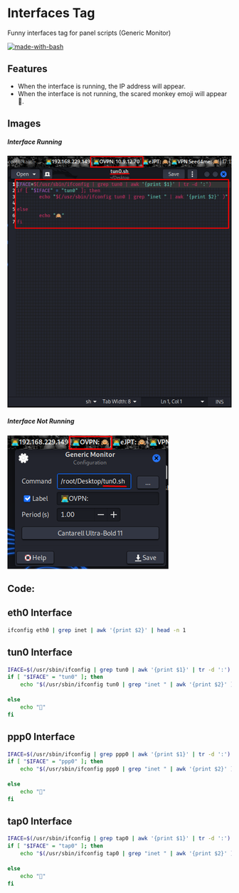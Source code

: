 
# Interfaces Tag
Funny interfaces tag for panel scripts (Generic Monitor)

[![made-with-bash](https://img.shields.io/badge/Made%20with-Bash-1f425f.svg)](https://www.gnu.org/software/bash/)

## Features

- When the interface is running, the IP address will appear.
- When the interface is not running, the scared monkey emoji will appear 🙉.

## Images

##### Interface Running
![Interface running.](/images/example1.png "Interface running.")

##### Interface Not Running
![Interface not running.](/images/example2.png "Interface not running.")

## Code:

## eth0 Interface
```sh
ifconfig eth0 | grep inet | awk '{print $2}' | head -n 1
```

## tun0 Interface
```sh
IFACE=$(/usr/sbin/ifconfig | grep tun0 | awk '{print $1}' | tr -d ':')
if [ "$IFACE" = "tun0" ]; then
	echo "$(/usr/sbin/ifconfig tun0 | grep "inet " | awk '{print $2}' )"

else
	echo "🙉"
fi
```

## ppp0 Interface
```sh
IFACE=$(/usr/sbin/ifconfig | grep ppp0 | awk '{print $1}' | tr -d ':')
if [ "$IFACE" = "ppp0" ]; then
	echo "$(/usr/sbin/ifconfig ppp0 | grep "inet " | awk '{print $2}' )"

else
	echo "🙉"
fi
```

## tap0 Interface
```sh
IFACE=$(/usr/sbin/ifconfig | grep tap0 | awk '{print $1}' | tr -d ':')
if [ "$IFACE" = "tap0" ]; then
	echo "$(/usr/sbin/ifconfig tap0 | grep "inet " | awk '{print $2}' )"

else
	echo "🙉"
fi
```

